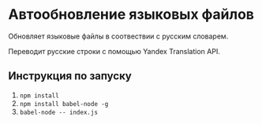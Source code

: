 # Автообновление языковых файлов

Обновляет языковые файлы в соотвествии с русским словарем.

Переводит русские строки с помощью Yandex Translation API.

## Инструкция по запуску
1. `````npm install`````
2. `````npm install babel-node -g`````
3. `````babel-node -- index.js`````
